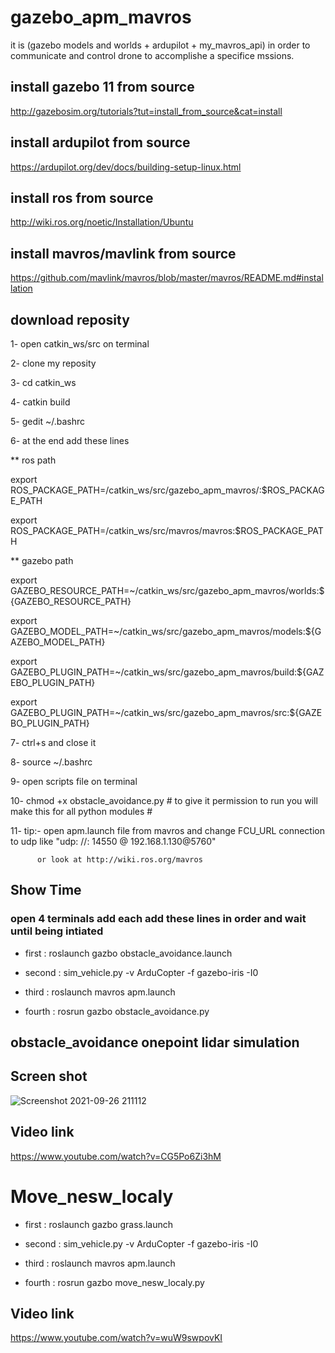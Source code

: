 # gazebo_apm_mavros

it is (gazebo models and worlds + ardupilot + my_mavros_api) in order to communicate and control drone to accomplishe a specifice mssions.
## install gazebo 11 from source
http://gazebosim.org/tutorials?tut=install_from_source&cat=install

## install ardupilot from source
https://ardupilot.org/dev/docs/building-setup-linux.html

## install ros from source
http://wiki.ros.org/noetic/Installation/Ubuntu

## install mavros/mavlink from source
https://github.com/mavlink/mavros/blob/master/mavros/README.md#installation

## download reposity 
1- open catkin_ws/src on terminal

2- clone my reposity 

3- cd catkin_ws

4- catkin build

5- gedit ~/.bashrc

6- at the end add these lines

** ros path 

  export ROS_PACKAGE_PATH=/catkin_ws/src/gazebo_apm_mavros/:$ROS_PACKAGE_PATH
  
  export ROS_PACKAGE_PATH=/catkin_ws/src/mavros/mavros:$ROS_PACKAGE_PATH
  
** gazebo path 

  export GAZEBO_RESOURCE_PATH=~/catkin_ws/src/gazebo_apm_mavros/worlds:${GAZEBO_RESOURCE_PATH}
  
  export GAZEBO_MODEL_PATH=~/catkin_ws/src/gazebo_apm_mavros/models:${GAZEBO_MODEL_PATH}
  
  export GAZEBO_PLUGIN_PATH=~/catkin_ws/src/gazebo_apm_mavros/build:${GAZEBO_PLUGIN_PATH}
  
  export GAZEBO_PLUGIN_PATH=~/catkin_ws/src/gazebo_apm_mavros/src:${GAZEBO_PLUGIN_PATH}
  
7- ctrl+s and close it

8- source ~/.bashrc

9- open scripts file on terminal

10- chmod +x obstacle_avoidance.py             # to give it permission to run you will make this for all python modules #  

11- tip:- open apm.launch file from mavros and change FCU_URL connection to udp like "udp: //: 14550 @ 192.168.1.130@5760"

          or look at http://wiki.ros.org/mavros
          
## Show Time
### open 4 terminals add each add these lines in order and wait until being intiated
- first : roslaunch gazbo obstacle_avoidance.launch

- second : sim_vehicle.py -v ArduCopter -f gazebo-iris -I0

- third : roslaunch mavros  apm.launch

- fourth : rosrun gazbo obstacle_avoidance.py


##                                                obstacle_avoidance onepoint lidar simulation

## Screen shot
![Screenshot 2021-09-26 211112](https://user-images.githubusercontent.com/77525029/134928960-77ba02a6-bdd1-4a8e-936f-2a5d181accfe.png)

## Video link
https://www.youtube.com/watch?v=CG5Po6Zi3hM

# Move_nesw_localy
- first : roslaunch gazbo grass.launch

- second : sim_vehicle.py -v ArduCopter -f gazebo-iris -I0

- third : roslaunch mavros  apm.launch

- fourth : rosrun gazbo move_nesw_localy.py

## Video link
https://www.youtube.com/watch?v=wuW9swpovKI
